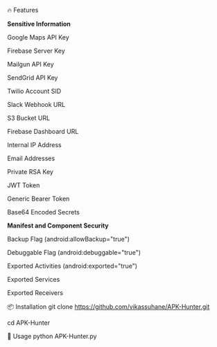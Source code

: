 🔥 Features

**Sensitive Information**

Google Maps API Key

Firebase Server Key

Mailgun API Key

SendGrid API Key

Twilio Account SID

Slack Webhook URL

S3 Bucket URL

Firebase Dashboard URL

Internal IP Address

Email Addresses

Private RSA Key

JWT Token

Generic Bearer Token

Base64 Encoded Secrets


**Manifest and Component Security**

Backup Flag (android:allowBackup="true")

Debuggable Flag (android:debuggable="true")

Exported Activities (android:exported="true")

Exported Services

Exported Receivers



📦 Installation
git clone https://github.com/vikassuhane/APK-Hunter.git

cd APK-Hunter

🧠 Usage
python APK-Hunter.py <apk>



